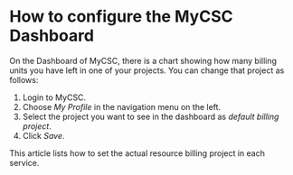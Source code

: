 # How to configure the MyCSC Dashboard

On the Dashboard of MyCSC, there is a chart showing how many billing units you have left in one of your projects. You can change that project as
follows:

1. Login to MyCSC.
1. Choose _My Profile_ in the navigation menu on the left.
1. Select the project you want to see in the dashboard as _default billing project_.
1. Click _Save_.

This article lists how to set the actual resource billing project in each service.
